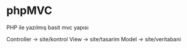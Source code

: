 # phpMVC
PHP ile yazılmış basit mvc yapısı


Controller -> site/kontrol
View -> site/tasarim
Model -> site/veritabani
